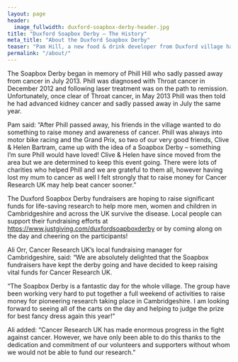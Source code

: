 ```yaml
---
layout: page
header:
  image_fullwidth: duxford-soapbox-derby-header.jpg
title: "Duxford Soapbox Derby – The History"
meta_title: "About the Duxford Soapbox Derby"
teaser: "Pam Hill, a new food & drink developer from Duxford village has joined together with local friends to put on the village’s biggest event to raise money and awareness for Cancer Research UK."
permalink: "/about/"
---
```


The Soapbox Derby began in memory of Phill Hill who sadly passed away from cancer in July 2013. Phill was diagnosed with Throat cancer in December 2012 and following laser treatment was on the path to remission. Unfortunately, once clear of Throat cancer, in May 2013 Phill was then told he had advanced kidney cancer and sadly passed away in July the same year.

Pam said: “After Phill passed away, his friends in the village wanted to do something to raise money and awareness of cancer. Phill was always into motor bike racing and the Grand Prix, so two of our very good friends, Clive & Helen Bartram, came up with the idea of a Soapbox Derby – something I’m sure Phill would have loved! Clive & Helen have since moved from the area but we are determined to keep this event going. There were lots of charities who helped Phill and we are grateful to them all, however having lost my mum to cancer as well I felt strongly that to raise money for Cancer Research UK may help beat cancer sooner.”

The Duxford Soapbox Derby fundraisers are hoping to raise significant funds for life-saving research to help more men, women and children in Cambridgeshire and across the UK survive the disease. Local people can support their fundraising efforts at https://www.justgiving.com/duxfordsoapboxderby or by coming along on the day and cheering on the participants!

Ali Orr, Cancer Research UK’s local fundraising manager for Cambridgeshire, said: “We are absolutely delighted that the Soapbox fundraisers have kept the derby going and have decided to keep raising vital funds for Cancer Research UK.

“The Soapbox Derby is a fantastic day for the whole village. The group have been working very hard to put together a full weekend of activities to raise money for pioneering research taking place in Cambridgeshire. I am looking forward to seeing all of the carts on the day and helping to judge the prize for best fancy dress again this year!”

Ali added: “Cancer Research UK has made enormous progress in the fight against cancer. However, we have only been able to do this thanks to the dedication and commitment of our volunteers and supporters without whom we would not be able to fund our research.”